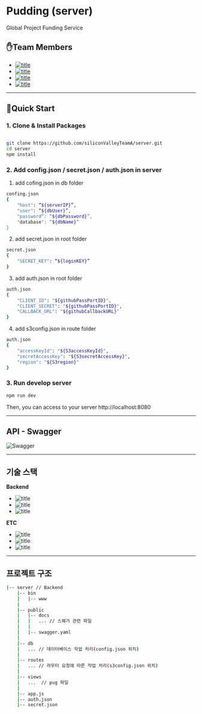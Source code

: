 # Pudding (server)

Global Project Funding Service

## ✋Team Members

- [![title](https://img.shields.io/badge/DEVLOPER-최윤선-123456)](https://github.com/OMEGA-Y)
- [![title](https://img.shields.io/badge/DEVLOPER-이연정-123456)](https://github.com/YeonJeongLee00)
- [![title](https://img.shields.io/badge/DEVLOPER-유창헌-123456)](https://github.com/dbckdgjs369)
- [![title](https://img.shields.io/badge/DEVLOPER-노기진-123456)](https://github.com/nohgijin)

---

## 🧞Quick Start 

### 1. Clone & Install Packages

```bash

git clone https://github.com/siliconValleyTeamA/server.git
cd server
npm install

```

### 2. Add config.json / secret.json / auth.json in server

1) add cofing.json in db folder

```bash
confing.json
{
    "host": “${serverIP}”,
    "user": “${dbUser}”,
    "password”: “${dbPassword}”,
    "database": “${dbName}”
}
```

2) add secret.json in root folder

```bash
secret.json
{
    "SECRET_KEY": “${loginKEY}”
}
```

3) add auth.json in root folder

```bash
auth.json
{
    "CLIENT_ID": "${githubPassPortID}",
    "CLIENT_SECRET": "${githubPassPortID}",
    "CALLBACK_URL": "${githubCallbackURL}"
}
```

4) add s3config.json in route folder
```bash
auth.json
{
    "accessKeyId": "${S3accessKeyId}",
    "secretAccessKey": "${S3secretAccessKey}",
    "region": "${S3region}"
}
```

### 3. Run develop server

```bash
npm run dev
```

Then, you can access to your server http://localhost:8080

---

## API - Swagger
![Swagger](https://user-images.githubusercontent.com/67114268/106980805-35369880-67a4-11eb-8c03-de4d5911fc6a.png)

---

## 기술 스택

**Backend**

- ![title](https://img.shields.io/badge/-Node.js-339933?&logo=Node.js&logoColor=white)
- ![title](https://img.shields.io/badge/-Express-191919?&logo=Node.js&logoColor=white)
- ![title](https://img.shields.io/badge/-MySQL-4479A1?&logo=MySQL&logoColor=white)

**ETC**

- ![title](https://img.shields.io/badge/-EC2-232F3E?&logo=Amazon-AWS&logoColor=white)
- ![title](https://img.shields.io/badge/-Github-181717?&logo=Github&logoColor=white)
- ![title](https://img.shields.io/badge/-Slack-4A154B?&logo=Slack&logoColor=white)

---

## 프로젝트 구조

```bash
|-- server // Backend
    |-- bin
    |   |-- www
    |
    |-- public
    |   |-- docs
    |   |   ... // 스웨거 관련 파일
    |   |
    |   |-- swagger.yaml
    |
    |-- db
    |   ... // 데이터베이스 작업 처리(config.json 위치)
    |
    |-- routes
    |   ... // 라우터 요청에 따른 작업 처리(s3config.json 위치)
    |
    |-- views
    |   ...  // pug 파일
    |
    |-- app.js
    |-- auth.json
    |-- secret.json 
```

